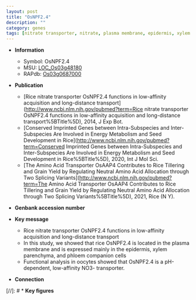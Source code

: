 ```yaml
---
layout: post
title: "OsNPF2.4"
description: ""
category: genes
tags: [nitrate transporter, nitrate, plasma membrane, epidermis, xylem parenchyma, NO3- transporter]
---
```


* **Information**  
    + Symbol: OsNPF2.4  
    + MSU: [LOC_Os03g48180](http://rice.plantbiology.msu.edu/cgi-bin/ORF_infopage.cgi?orf=LOC_Os03g48180)  
    + RAPdb: [Os03g0687000](http://rapdb.dna.affrc.go.jp/viewer/gbrowse_details/irgsp1?name=Os03g0687000)  

* **Publication**  
    + [Rice nitrate transporter OsNPF2.4 functions in low-affinity acquisition and long-distance transport](http://www.ncbi.nlm.nih.gov/pubmed?term=Rice nitrate transporter OsNPF2.4 functions in low-affinity acquisition and long-distance transport%5BTitle%5D), 2014, J Exp Bot.
    + [Conserved Imprinted Genes between Intra-Subspecies and Inter-Subspecies Are Involved in Energy Metabolism and Seed Development in Rice](http://www.ncbi.nlm.nih.gov/pubmed?term=Conserved Imprinted Genes between Intra-Subspecies and Inter-Subspecies Are Involved in Energy Metabolism and Seed Development in Rice%5BTitle%5D), 2020, Int J Mol Sci.
    + [The Amino Acid Transporter OsAAP4 Contributes to Rice Tillering and Grain Yield by Regulating Neutral Amino Acid Allocation through Two Splicing Variants](http://www.ncbi.nlm.nih.gov/pubmed?term=The Amino Acid Transporter OsAAP4 Contributes to Rice Tillering and Grain Yield by Regulating Neutral Amino Acid Allocation through Two Splicing Variants%5BTitle%5D), 2021, Rice (N Y).

* **Genbank accession number**  

* **Key message**  
    + Rice nitrate transporter OsNPF2.4 functions in low-affinity acquisition and long-distance transport
    + In this study, we showed that rice OsNPF2.4 is located in the plasma membrane and is expressed mainly in the epidermis, xylem parenchyma, and phloem companion cells
    + Functional analysis in oocytes showed that OsNPF2.4 is a pH-dependent, low-affinity NO3- transporter.

* **Connection**  

[//]: # * **Key figures**  


